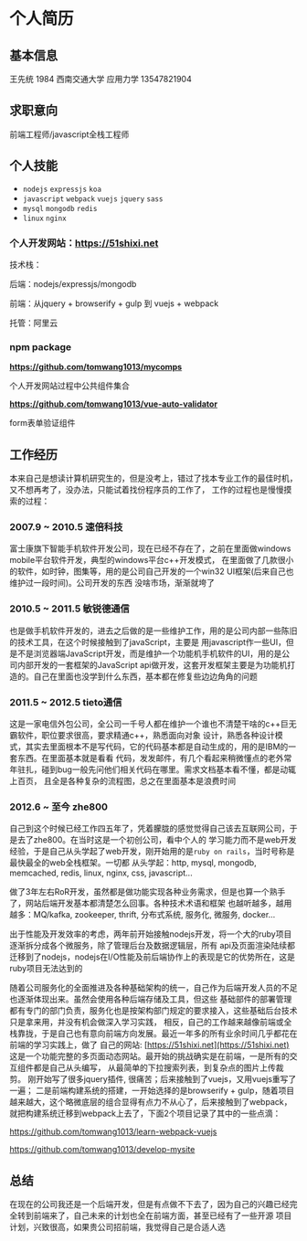 # 个人简历

## 基本信息

王先统 1984 西南交通大学 应用力学 13547821904

## 求职意向

前端工程师/javascript全栈工程师

## 个人技能

* `nodejs` `expressjs` `koa`
* `javascript` `webpack` `vuejs` `jquery` `sass`
* `mysql` `mongodb` `redis`
* `linux` `nginx`

### 个人开发网站：https://51shixi.net

技术栈：

后端：nodejs/expressjs/mongodb

前端：从jquery + browserify + gulp 到 vuejs + webpack

托管：阿里云

### npm package

**https://github.com/tomwang1013/mycomps**

个人开发网站过程中公共组件集合

**https://github.com/tomwang1013/vue-auto-validator**

form表单验证组件

## 工作经历

本来自己是想读计算机研究生的，但是没考上，错过了找本专业工作的最佳时机，又不想再考了，没办法，只能试着找份程序员的工作了，
工作的过程也是慢慢摸索的过程：

### 2007.9 ~ 2010.5 速倍科技
富士康旗下智能手机软件开发公司，现在已经不存在了，之前在里面做windows mobile平台软件开发，典型的windows平台c++开发模式，
在里面做了几款很小的软件，如时钟，图集等，用的是公司自己开发的一个win32 UI框架(后来自己也维护过一段时间)。公司开发的东西
没啥市场，渐渐就垮了

### 2010.5 ~ 2011.5 敏锐德通信
也是做手机软件开发的，进去之后做的是一些维护工作，用的是公司内部一些陈旧的技术工具，在这个时候接触到了javaScript，主要是
用javascript作一些UI，但是不是浏览器端JavaScript开发，而是维护一个功能机手机软件的UI，用的是公司内部开发的一套框架的JavaScript
api做开发，这套开发框架主要是为功能机打造的。自己在里面也没学到什么东西，基本都在修复些边边角角的问题

### 2011.5 ~ 2012.5 tieto通信
这是一家电信外包公司，全公司一千号人都在维护一个谁也不清楚干啥的c++巨无霸软件，职位要求很高，要求精通c++，熟悉面向对象
设计，熟悉各种设计模式，其实去里面根本不是写代码，它的代码基本都是自动生成的，用的是IBM的一套东西。在里面基本就是看看
代码，发发邮件，有几个看起来稍微懂点的老外常年驻扎，碰到bug一般先问他们相关代码在哪里。需求文档基本看不懂，都是动辄上百页，
且全是各种复杂的流程图，总之在里面基本是浪费时间

### 2012.6 ~ 至今 zhe800
自己到这个时候已经工作四五年了，凭着朦胧的感觉觉得自己该去互联网公司，于是去了zhe800。在当时这是一个初创公司，看中个人的
学习能力而不是web开发经验，于是自己从头学起了web开发，刚开始用的是`ruby on rails`，当时号称是最快最全的web全栈框架。一切都
从头学起：http, mysql, mongodb, memcached, redis, linux, nginx, css, javascript...

做了3年左右RoR开发，虽然都是做功能实现各种业务需求，但是也算一个熟手了，网站后端开发基本都清楚怎么回事。各种技术术语和框架
也越听越多，越用越多：MQ/kafka, zookeeper, thrift, 分布式系统, 服务化, 微服务, docker...

出于性能及开发效率的考虑，两年前开始接触nodejs开发，将一个大的ruby项目逐渐拆分成各个微服务，除了管理后台及数据逻辑层，所有
api及页面渲染陆续都迁移到了nodejs，nodejs在I/O性能及前后端协作上的表现是它的优势所在，这是ruby项目无法达到的

随着公司服务化的全面推进及各种基础架构的统一，自己作为后端开发人员的不足也逐渐体现出来。虽然会使用各种后端存储及工具，但这些
基础部件的部署管理都有专门的部门负责，服务化也是按架构部门规定的要求接入，这些基础后台技术只是拿来用，并没有机会做深入学习实践，
相反，自己的工作越来越像前端或全栈靠拢，于是自己也有意向前端方向发展。最近一年多的所有业余时间几乎都花在前端的学习实践上，做了
自己的网站: [https://51shixi.net](https://51shixi.net)
这是一个功能完整的多页面动态网站。最开始的挑战确实是在前端，一是所有的交互组件都是自己从头编写，
从最简单的下拉搜索列表，到复杂点的图片上传裁剪。 刚开始写了很多jquery插件, 很痛苦；后来接触到了vuejs，又用vuejs重写了一遍；
二是前端构建系统的搭建，一开始选择的是browserify + gulp，随着项目越来越大，这个略微底层的组合显得有点力不从心了，后来接触到了webpack，
就把构建系统迁移到webpack上去了，下面2个项目记录了其中的一些点滴：

https://github.com/tomwang1013/learn-webpack-vuejs

https://github.com/tomwang1013/develop-mysite

## 总结
在现在的公司我还是一个后端开发，但是有点做不下去了，因为自己的兴趣已经完全转到前端来了，自己未来的计划也全在前端方面，甚至已经有了一些开源
项目计划，兴致很高，如果贵公司招前端，我觉得自己是合适人选
